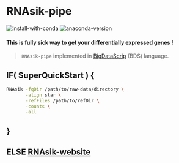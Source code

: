 # RNAsik-pipe

![install-with-conda](https://anaconda.org/serine/rnasik/badges/installer/conda.svg)
![anaconda-version](https://anaconda.org/serine/rnasik/badges/version.svg)

#### This is fully sick way to get your differentially expressed genes !

> `RNAsik-pipe` implemented in [BigDataScrip](http://pcingola.github.io/BigDataScript/) (BDS) language.

## IF( SuperQuickStart ) {

```BASH
RNAsik -fqDir /path/to/raw-data/directory \
       -align star \
       -refFiles /path/to/refDir \
       -counts \
       -all
```

## }

## ELSE [RNAsik-website](https://monashbioinformaticsplatform.github.io/RNAsik-pipe/)
